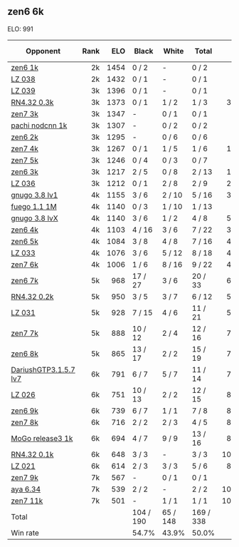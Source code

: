 ## zen6 6k ##

ELO: 991

Opponent | Rank | ELO | Black | White | Total | Win rate
---------|-----:|----:|-------|-------|-------|-------:
[zen6 1k](zen6%201k.md) | 2k | 1454 | 0 / 2 | - | 0 / 2 | 0.0%
[LZ 038](LZ%20038.md) | 2k | 1432 | 0 / 1 | - | 0 / 1 | 0.0%
[LZ 039](LZ%20039.md) | 3k | 1396 | 0 / 1 | - | 0 / 1 | 0.0%
[RN4.32 0.3k](RN4.32%200.3k.md) | 3k | 1373 | 0 / 1 | 1 / 2 | 1 / 3 | 33.3%
[zen7 3k](zen7%203k.md) | 3k | 1347 | - | 0 / 1 | 0 / 1 | 0.0%
[pachi nodcnn 1k](pachi%20nodcnn%201k.md) | 3k | 1307 | - | 0 / 2 | 0 / 2 | 0.0%
[zen6 2k](zen6%202k.md) | 3k | 1295 | - | 0 / 6 | 0 / 6 | 0.0%
[zen7 4k](zen7%204k.md) | 3k | 1267 | 0 / 1 | 1 / 5 | 1 / 6 | 16.7%
[zen7 5k](zen7%205k.md) | 3k | 1246 | 0 / 4 | 0 / 3 | 0 / 7 | 0.0%
[zen6 3k](zen6%203k.md) | 3k | 1217 | 2 / 5 | 0 / 8 | 2 / 13 | 15.4%
[LZ 036](LZ%20036.md) | 3k | 1212 | 0 / 1 | 2 / 8 | 2 / 9 | 22.2%
[gnugo 3.8 lv1](gnugo%203.8%20lv1.md) | 4k | 1155 | 3 / 6 | 2 / 10 | 5 / 16 | 31.3%
[fuego 1.1 1M](fuego%201.1%201M.md) | 4k | 1140 | 0 / 3 | 1 / 10 | 1 / 13 | 7.7%
[gnugo 3.8 lvX](gnugo%203.8%20lvX.md) | 4k | 1140 | 3 / 6 | 1 / 2 | 4 / 8 | 50.0%
[zen6 4k](zen6%204k.md) | 4k | 1103 | 4 / 16 | 3 / 6 | 7 / 22 | 31.8%
[zen6 5k](zen6%205k.md) | 4k | 1084 | 3 / 8 | 4 / 8 | 7 / 16 | 43.8%
[LZ 033](LZ%20033.md) | 4k | 1076 | 3 / 6 | 5 / 12 | 8 / 18 | 44.4%
[zen7 6k](zen7%206k.md) | 4k | 1006 | 1 / 6 | 8 / 16 | 9 / 22 | 40.9%
[zen6 7k](zen6%207k.md) | 5k | 968 | 17 / 27 | 3 / 6 | 20 / 33 | 60.6%
[RN4.32 0.2k](RN4.32%200.2k.md) | 5k | 950 | 3 / 5 | 3 / 7 | 6 / 12 | 50.0%
[LZ 031](LZ%20031.md) | 5k | 928 | 7 / 15 | 4 / 6 | 11 / 21 | 52.4%
[zen7 7k](zen7%207k.md) | 5k | 888 | 10 / 12 | 2 / 4 | 12 / 16 | 75.0%
[zen6 8k](zen6%208k.md) | 5k | 865 | 13 / 17 | 2 / 2 | 15 / 19 | 78.9%
[DariushGTP3.1.5.7 lv7](DariushGTP3.1.5.7%20lv7.md) | 6k | 791 | 6 / 7 | 5 / 7 | 11 / 14 | 78.6%
[LZ 026](LZ%20026.md) | 6k | 751 | 10 / 13 | 2 / 2 | 12 / 15 | 80.0%
[zen6 9k](zen6%209k.md) | 6k | 739 | 6 / 7 | 1 / 1 | 7 / 8 | 87.5%
[zen7 8k](zen7%208k.md) | 6k | 716 | 2 / 2 | 2 / 3 | 4 / 5 | 80.0%
[MoGo release3 1k](MoGo%20release3%201k.md) | 6k | 694 | 4 / 7 | 9 / 9 | 13 / 16 | 81.3%
[RN4.32 0.1k](RN4.32%200.1k.md) | 6k | 648 | 3 / 3 | - | 3 / 3 | 100.0%
[LZ 021](LZ%20021.md) | 6k | 614 | 2 / 3 | 3 / 3 | 5 / 6 | 83.3%
[zen7 9k](zen7%209k.md) | 7k | 567 | - | 0 / 1 | 0 / 1 | 0.0%
[aya 6.34](aya%206.34.md) | 7k | 539 | 2 / 2 | - | 2 / 2 | 100.0%
[zen7 11k](zen7%2011k.md) | 7k | 501 | - | 1 / 1 | 1 / 1 | 100.0%
Total | | | 104 / 190 | 65 / 148 | 169 / 338 | 
Win rate| | | 54.7% | 43.9% | 50.0% | 
